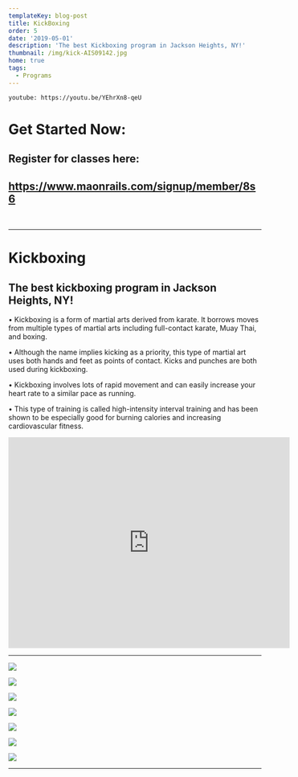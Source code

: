 ```yaml
---
templateKey: blog-post
title: KickBoxing
order: 5
date: '2019-05-01'
description: 'The best Kickboxing program in Jackson Heights, NY!'
thumbnail: /img/kick-AIS09142.jpg
home: true
tags:
  - Programs
---
```

`youtube: https://youtu.be/YEhrXn8-qeU`

# Get Started Now:

## Register for classes here:

## <https://www.maonrails.com/signup/member/8s6>

<br>

- - -

# Kickboxing

## The best kickboxing program in Jackson Heights, NY!

• Kickboxing is a form of martial arts derived from karate. It borrows moves from multiple types of martial arts including full-contact karate, Muay Thai, and boxing.

• Although the name implies kicking as a priority, this type of martial art uses both hands and feet as points of contact. Kicks and punches are both used during kickboxing.

• Kickboxing involves lots of rapid movement and can easily increase your heart rate to a similar pace as running.

• This type of training is called high-intensity interval training and has been shown to be especially good for burning calories and increasing cardiovascular fitness.

<iframe src="https://www.facebook.com/plugins/video.php?height=420&href=https%3A%2F%2Fwww.facebook.com%2FATjiujitsuNYC%2Fvideos%2F3598067186957396%2F&show_text=false&width=560" width="560" height="420" style="border:none;overflow:hidden" scrolling="no" frameborder="0" allowfullscreen="true" allow="autoplay; clipboard-write; encrypted-media; picture-in-picture; web-share" allowFullScreen="true"></iframe>

- - -

![](/img/dsc03043.jpg)

![](/img/dsc00260.jpg)

![](/img/dsc03165.jpg)

![](/img/dsc03001.jpg)

![](/img/dsc00224.jpg)

![](/img/dsc03110.jpg)

![](/img/dsc03136.jpg)

- - -
